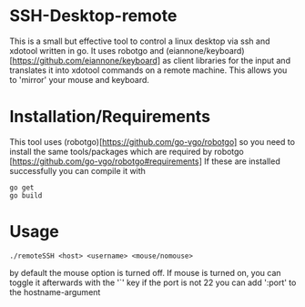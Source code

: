 # SSH-Desktop-remote
This is a small but effective tool to control a linux desktop via ssh and xdotool written in go.
It uses robotgo and (eiannone/keyboard)[https://github.com/eiannone/keyboard] as client libraries for the input and translates it into xdotool commands on a remote machine. This allows you to 'mirror' your mouse and keyboard.

# Installation/Requirements
This tool uses (robotgo)[https://github.com/go-vgo/robotgo] so you need to install the same tools/packages which are required by robotgo
[https://github.com/go-vgo/robotgo#requirements]
If these are installed successfully you can compile it with 
```
go get
go build
```

# Usage
```
./remoteSSH <host> <username> <mouse/nomouse>
```
by default the mouse option is turned off. If mouse is turned on, you can toggle it afterwards with the '\`' key
if the port is not 22 you can add ':port' to the hostname-argument

